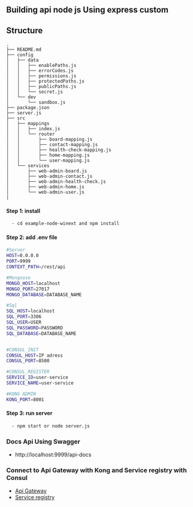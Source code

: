 ## Building api node js Using express custom

## Structure
```
.
├── README.md
├── config
│   ├── data
│   │   ├── enablePaths.js
│   │   ├── errorCodes.js
│   │   ├── permissions.js
│   │   ├── protectedPaths.js
│   │   ├── publicPaths.js
│   │   └── secret.js
│   └── dev
│       └── sandbox.js
├── package.json
├── server.js
├── src
│   ├── mappings
│   │   ├── index.js
│   │   └── router
│   │       ├── board-mapping.js
│   │       ├── contact-mapping.js
│   │       ├── health-check-mapping.js
│   │       ├── home-mapping.js
│   │       └── user-mapping.js
│   └── services
│       ├── web-admin-board.js
│       ├── web-admin-contact.js
│       ├── web-admin-health-check.js
│       ├── web-admin-home.js
│       └── web-admin-user.js
|
```

#### Step 1: install
```sh
  - cd example-node-winext and npm install
```

#### Step 2: add .env file
```bash
#Server
HOST=0.0.0.0
PORT=9999
CONTEXT_PATH=/rest/api

#Mongoose
MONGO_HOST=localhost
MONGO_PORT=27017
MONGO_DATABASE=DATABASE_NAME

#Sql
SQL_HOST=localhost
SQL_PORT=3306
SQL_USER=USER
SQL_PASSWORD=PASSWORD
SQL_DATABASE=DATABASE_NAME


#CONSUL_INIT
CONSUL_HOST=IP adress
CONSUL_PORT=8500

#CONSUL_REGISTER
SERVICE_ID=user-service
SERVICE_NAME=user-service

#KONG ADMIN
KONG_PORT=8001
```
#### Step 3: run server
```bash
  - npm start or node server.js
```

### Docs Api Using Swagger
  - http://localhost:9999/api-docs

### Connect to Api Gateway with Kong and Service registry with Consul
  - [Api Gateway](https://github.com/NguyenPhuocMinh/microservice-node/tree/master/api-gateway)
  - [Service registry](https://github.com/NguyenPhuocMinh/microservice-node/tree/master/service-registry)
